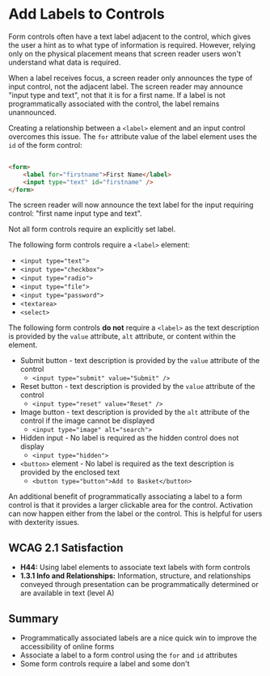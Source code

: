 # Add Labels to Controls

Form controls often have a text label adjacent to the control, which gives the user a hint as to what type of information is required. However, relying only on the physical placement means that screen reader users won't understand what data is required.


When a label receives focus, a screen reader only announces the type of input control, not the adjacent label. The screen reader may announce "input type and text", not that it is for a first name. If a label is not programmatically associated with the control, the label remains unannounced.


Creating a relationship between a `<label>` element and an input control overcomes this issue. The `for` attribute value of the label element uses the `id` of the form control:

```html

<form>
    <label for="firstname">First Name</label>
    <input type="text" id="firstname" />
</form>

```


The screen reader will now announce the text label for the input requiring control: "first name input type and text".


Not all form controls require an explicitly set label.

The following form controls require a `<label>` element:

- `<input type="text">`
- `<input type="checkbox">`
- `<input type="radio">`
- `<input type="file">`
- `<input type="password">`
- `<textarea>`
- `<select>`


The following form controls **do not** require a `<label>` as the text description is provided by the `value` attribute, `alt` attribute, or content within the element.

- Submit button - text description is provided by the `value` attribute of the control
    + `<input type="submit" value="Submit" />`
- Reset button - text description is provided by the `value` attribute of the control
    + `<input type="reset" value="Reset" />`
- Image button - text description is provided by the `alt` attribute of the control if the image cannot be displayed
    + `<input type="image" alt="search">`
- Hidden input - No label is required as the hidden control does not display
    + `<input type="hidden">`
- `<button>` element - No label is required as the text description is provided by the enclosed text
    + `<button type="button">Add to Basket</button>`


An additional benefit of programmatically associating a label to a form control is that it provides a larger clickable area for the control. Activation can now happen either from the label or the control. This is helpful for users with dexterity issues.


## WCAG 2.1 Satisfaction

- **H44:** Using label elements to associate text labels with form controls
- **1.3.1 Info and Relationships:** Information, structure, and relationships conveyed through presentation can be programmatically determined or are available in text (level A)


## Summary

- Programmatically associated labels are a nice quick win to improve the accessibility of online forms
- Associate a label to a form control using the `for` and `id` attributes
- Some form controls require a label and some don't